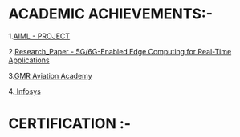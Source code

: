 # ACADEMIC ACHIEVEMENTS:-
1.[AIML - PROJECT ](https://github.com/Rithin353/AIML_BATCH-19/blob/main/Copy_of_AIML_Project.ipynb)

2.[Research_Paper - 5G/6G-Enabled Edge Computing for Real-Time Applications ](https://github.com/Rithin353/RITHIN-/blob/main/Research_Paper.pdf)

3.[GMR Aviation Academy ](https://github.com/Rithin353/RITHIN-/blob/main/GMR%20Aviation%20Academy%202024-08-12%20141508.png)

4.[ Infosys ](https://github.com/Rithin353/RITHIN-/blob/main/Infosys%202025-04-03%20191124.png)


# CERTIFICATION :-

